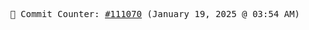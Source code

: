 <p align="center">
    <samp>
        📮 Commit Counter: <a href="https://github.com/Javascript-void0/Javascript-void0/commits/main">#111070</a> (January 19, 2025 @ 03:54 AM)
    </samp>
</p>
